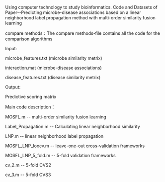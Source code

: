 Using computer technology to study bioinformatics. Code and Datasets of Paper--Predicting microbe-disease associations based on a linear neighborhood label propagation method with multi-order similarity fusion learning

compare methods：The compare methods-file contains all the code for the comparison algorithms

Input:

microbe_features.txt (microbe similarity metrix)

interaction.mat (microbe-disease associations)

disease_features.txt (disease similarity metrix)

Output:

Predictive scoring matrix

Main code description：

MOSFL.m -- multi-order similarity fusion learning

Label_Propagation.m -- Calculating linear neighborhood similarity

LNP.m -- linear neighborhood label propagation

MOSFL_LNP_loocv.m -- leave-one-out cross-validation frameworks

MOSFL_LNP_5_fold.m -- 5-fold validation frameworks

cv_2.m -- 5-fold CVS2

cv_3.m -- 5-fold CVS3
